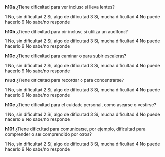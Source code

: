**h10a**	 ¿Tiene dificultad para ver incluso si lleva lentes?

1 No, sin dificultad
2 Sí, algo de dificultad
3 Sí, mucha dificultad
4 No puede hacerlo
9 No sabe/no responde



**h10b**	 ¿Tiene dificultad para oír incluso si utiliza un audífono?

1 No, sin dificultad
2 Sí, algo de dificultad
3 Sí, mucha dificultad
4 No puede hacerlo
9 No sabe/no responde



**h10c** ¿Tiene dificultad para caminar o para subir escaleras?

1 No, sin dificultad
2 Sí, algo de dificultad
3 Sí, mucha dificultad
4 No puede hacerlo
9 No sabe/no responde



**h10d**	 ¿Tiene dificultad para recordar o para concentrarse?

1 No, sin dificultad
2 Sí, algo de dificultad
3 Sí, mucha dificultad
4 No puede hacerlo
9 No sabe/no responde



**h10e** ¿Tiene dificultad para el cuidado personal, como asearse o vestirse?

1 No, sin dificultad
2 Sí, algo de dificultad
3 Sí, mucha dificultad
4 No puede hacerlo
9 No sabe/no responde



**h10f** ¿Tiene dificultad para comunicarse, por ejemplo, dificultad para comprender o ser comprendido por otros?

1 No, sin dificultad
2 Sí, algo de dificultad
3 Sí, mucha dificultad
4 No puede hacerlo
9 No sabe/no responde
